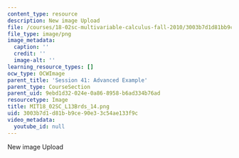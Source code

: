 ```yaml
---
content_type: resource
description: New image Upload
file: /courses/18-02sc-multivariable-calculus-fall-2010/3003b7d1d81bb9ce90e33c54ae133f9c_MIT18_02SC_L13Brds_14.png
file_type: image/png
image_metadata:
  caption: ''
  credit: ''
  image-alt: ''
learning_resource_types: []
ocw_type: OCWImage
parent_title: 'Session 41: Advanced Example'
parent_type: CourseSection
parent_uid: 9ebd1d32-024e-0a86-8958-b6ad334b76ad
resourcetype: Image
title: MIT18_02SC_L13Brds_14.png
uid: 3003b7d1-d81b-b9ce-90e3-3c54ae133f9c
video_metadata:
  youtube_id: null
---
```

New image Upload

